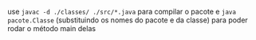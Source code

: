 use `javac -d ./classes/ ./src/*.java` para compilar o pacote e `java pacote.Classe` (substituindo os nomes do pacote e da classe) para poder rodar o método main delas

